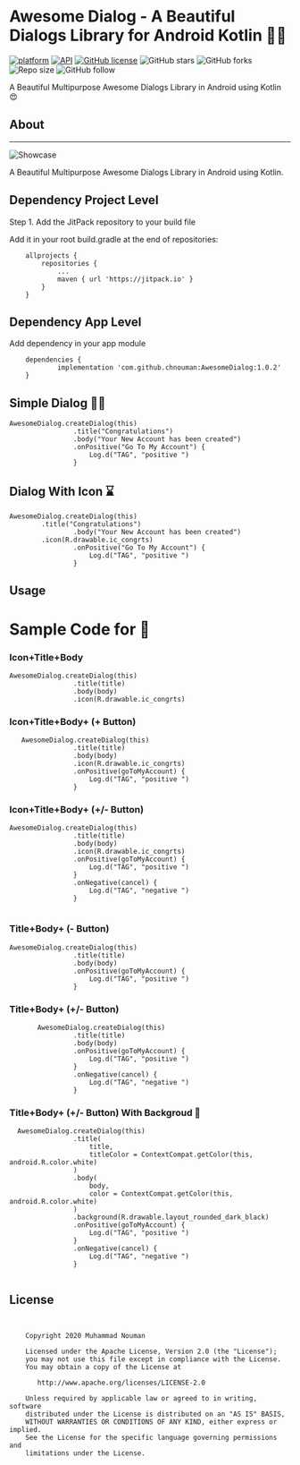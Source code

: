 # Awesome Dialog - A Beautiful Dialogs Library for Android Kotlin 🤩🔥 

[![platform](https://img.shields.io/badge/platform-Android-yellow.svg)](https://www.android.com)
[![API](https://img.shields.io/badge/API-21%2B-brightgreen.svg?style=flat)](https://android-arsenal.com/api?level=21)
[![GitHub license](https://img.shields.io/badge/License-Apache2.0-blue.svg)](LICENSE)
![GitHub stars](https://img.shields.io/github/stars/chnouman/AwesomeDialog?style=social)
![GitHub forks](https://img.shields.io/github/forks/chnouman/AwesomeDialog?label=Fork&style=social)
![Repo size](https://img.shields.io/github/repo-size/chnouman/AwesomeDialog?style=social)
![GitHub follow](https://img.shields.io/github/followers/chnouman?label=Follow&style=social)


A Beautiful Multipurpose Awesome Dialogs Library in Android using Kotlin 😍

## About

---

![Showcase](https://raw.githubusercontent.com/chnouman/awesomedialog/master/art/awesomedialogs.jpg)

A Beautiful Multipurpose Awesome Dialogs Library in Android using Kotlin. 

## Dependency Project Level

Step 1. Add the JitPack repository to your build file

Add it in your root build.gradle at the end of repositories:



```
	allprojects {
		repositories {
			...
			maven { url 'https://jitpack.io' }
		}
	}

```

## Dependency App Level

Add dependency in your app module

```
	dependencies {
	        implementation 'com.github.chnouman:AwesomeDialog:1.0.2'
	}

```
## Simple Dialog 🖐🏼
```
AwesomeDialog.createDialog(this)
                .title("Congratulations")
                .body("Your New Account has been created")
                .onPositive("Go To My Account") {
                    Log.d("TAG", "positive ")
                } 
```

## Dialog With Icon ⌛️ 
```
AwesomeDialog.createDialog(this)
		.title("Congratulations")
                .body("Your New Account has been created")
		.icon(R.drawable.ic_congrts)
                .onPositive("Go To My Account") {
                    Log.d("TAG", "positive ")
                }       
```

## Usage 

# Sample Code for 🌟 

### Icon+Title+Body
```
AwesomeDialog.createDialog(this)
                .title(title)
                .body(body)
                .icon(R.drawable.ic_congrts)                
```

### Icon+Title+Body+ (+ Button)
```
   AwesomeDialog.createDialog(this)
                .title(title)
                .body(body)
                .icon(R.drawable.ic_congrts)
                .onPositive(goToMyAccount) {
                    Log.d("TAG", "positive ")
                }
```
### Icon+Title+Body+ (+/- Button)
```
AwesomeDialog.createDialog(this)
                .title(title)
                .body(body)
                .icon(R.drawable.ic_congrts)
                .onPositive(goToMyAccount) {
                    Log.d("TAG", "positive ")
                }
                .onNegative(cancel) {
                    Log.d("TAG", "negative ")
                }
        
```

### Title+Body+ (- Button)
```
AwesomeDialog.createDialog(this)
                .title(title)
                .body(body)
                .onPositive(goToMyAccount) {
                    Log.d("TAG", "positive ")
                }
```
### Title+Body+ (+/- Button)
```
       AwesomeDialog.createDialog(this)
                .title(title)
                .body(body)
                .onPositive(goToMyAccount) {
                    Log.d("TAG", "positive ")
                }
                .onNegative(cancel) {
                    Log.d("TAG", "negative ")
                }  

```

### Title+Body+ (+/- Button) With Backgroud 🌈
```
  AwesomeDialog.createDialog(this)
                .title(
                    title,
                    titleColor = ContextCompat.getColor(this, android.R.color.white)
                )
                .body(
                    body,
                    color = ContextCompat.getColor(this, android.R.color.white)
                )
                .background(R.drawable.layout_rounded_dark_black)
                .onPositive(goToMyAccount) {
                    Log.d("TAG", "positive ")
                }
                .onNegative(cancel) {
                    Log.d("TAG", "negative ")
                }
                
```


## License
```


    Copyright 2020 Muhammad Nouman

    Licensed under the Apache License, Version 2.0 (the "License");
    you may not use this file except in compliance with the License.
    You may obtain a copy of the License at

       http://www.apache.org/licenses/LICENSE-2.0

    Unless required by applicable law or agreed to in writing, software
    distributed under the License is distributed on an "AS IS" BASIS,
    WITHOUT WARRANTIES OR CONDITIONS OF ANY KIND, either express or implied.
    See the License for the specific language governing permissions and
    limitations under the License.

```
